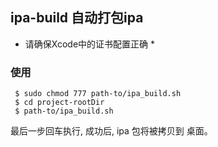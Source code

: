 
##  ipa-build 自动打包ipa

* 请确保Xcode中的证书配置正确 *

### 使用

```
 $ sudo chmod 777 path-to/ipa_build.sh
 $ cd project-rootDir
 $ path-to/ipa_build.sh 
```
最后一步回车执行, 成功后, ipa 包将被拷贝到 桌面。
